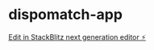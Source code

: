 # dispomatch-app

[Edit in StackBlitz next generation editor ⚡️](https://stackblitz.com/~/github.com/surfsupbrah/dispomatch-app)